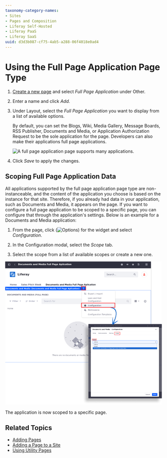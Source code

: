 ```yaml
---
taxonomy-category-names:
- Sites
- Pages and Composition
- Liferay Self-Hosted
- Liferay PaaS
- Liferay SaaS
uuid: d3d3b087-cf75-4ab5-a288-06f4018e0ad4
---
```


# Using the Full Page Application Page Type

1. [Create a new page](./adding-a-page-to-a-site.md) and select *Full Page Application* under Other.

1. Enter a name and click *Add*.

1. Under Layout, select the *Full Page Application* you want to display from a list of available options.

   By default, you can set the Blogs, Wiki, Media Gallery, Message Boards, RSS Publisher, Documents and Media, or Application Authorization Request to be the sole application for the page. Developers can also make their applications full page applications.

   ![A full page application page supports many applications.](./using-the-full-page-application-page/images/01.png)

1. Click *Save* to apply the changes.

## Scoping Full Page Application Data

All applications supported by the full page application page type are non-instanceable, and the content of the application you choose is based on the instance for that site. Therefore, if you already had data in your application, such as Documents and Media, it appears on the page. If you want to configure a full page application to be scoped to a specific page, you can configure that through the application's settings. Below is an example for a Documents and Media application:

1. From the page, click (![Options](../../../images/icon-app-options.png)) for the widget and select *Configuration*.

1. In the Configuration modal, select the *Scope* tab.

1. Select the scope from a list of available scopes or create a new one.

![Configuring the scope of the application.](./using-the-full-page-application-page/images/02.png)

The application is now scoped to a specific page.

## Related Topics

- [Adding Pages](../adding-pages.md)
- [Adding a Page to a Site](./adding-a-page-to-a-site.md)
- [Using Utility Pages](./using-utility-pages.md)
